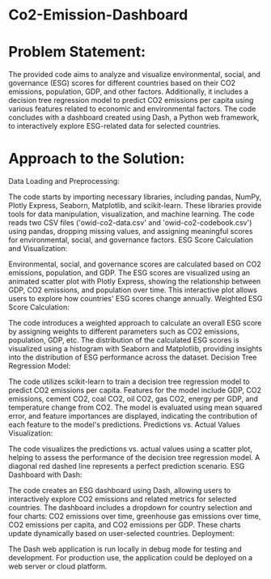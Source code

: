 # Co2-Emission-Dashboard
# Problem Statement:
The provided code aims to analyze and visualize environmental, social, and governance (ESG) scores for different countries based on their CO2 emissions, population, GDP, and other factors. Additionally, it includes a decision tree regression model to predict CO2 emissions per capita using various features related to economic and environmental factors. The code concludes with a dashboard created using Dash, a Python web framework, to interactively explore ESG-related data for selected countries.

# Approach to the Solution:

Data Loading and Preprocessing:

The code starts by importing necessary libraries, including pandas, NumPy, Plotly Express, Seaborn, Matplotlib, and scikit-learn. These libraries provide tools for data manipulation, visualization, and machine learning.
The code reads two CSV files ('owid-co2-data.csv' and 'owid-co2-codebook.csv') using pandas, dropping missing values, and assigning meaningful scores for environmental, social, and governance factors.
ESG Score Calculation and Visualization:

Environmental, social, and governance scores are calculated based on CO2 emissions, population, and GDP.
The ESG scores are visualized using an animated scatter plot with Plotly Express, showing the relationship between GDP, CO2 emissions, and population over time. This interactive plot allows users to explore how countries' ESG scores change annually.
Weighted ESG Score Calculation:

The code introduces a weighted approach to calculate an overall ESG score by assigning weights to different parameters such as CO2 emissions, population, GDP, etc.
The distribution of the calculated ESG scores is visualized using a histogram with Seaborn and Matplotlib, providing insights into the distribution of ESG performance across the dataset.
Decision Tree Regression Model:

The code utilizes scikit-learn to train a decision tree regression model to predict CO2 emissions per capita. Features for the model include GDP, CO2 emissions, cement CO2, coal CO2, oil CO2, gas CO2, energy per GDP, and temperature change from CO2.
The model is evaluated using mean squared error, and feature importances are displayed, indicating the contribution of each feature to the model's predictions.
Predictions vs. Actual Values Visualization:

The code visualizes the predictions vs. actual values using a scatter plot, helping to assess the performance of the decision tree regression model. A diagonal red dashed line represents a perfect prediction scenario.
ESG Dashboard with Dash:

The code creates an ESG dashboard using Dash, allowing users to interactively explore CO2 emissions and related metrics for selected countries.
The dashboard includes a dropdown for country selection and four charts: CO2 emissions over time, greenhouse gas emissions over time, CO2 emissions per capita, and CO2 emissions per GDP. These charts update dynamically based on user-selected countries.
Deployment:

The Dash web application is run locally in debug mode for testing and development. For production use, the application could be deployed on a web server or cloud platform.
